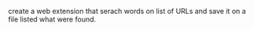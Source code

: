 create a web extension that serach words on list of URLs and save it on a file listed what were found.

